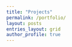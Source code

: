 ```yaml
---
title: "Projects"
permalink: /portfolio/
layout: posts
entries_layout: grid
author_profile: true
---
```


